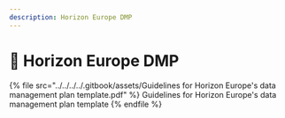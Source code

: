 ```yaml
---
description: Horizon Europe DMP
---
```


# 🔴 Horizon Europe DMP

{% file src="../../../../.gitbook/assets/Guidelines for Horizon Europe's data management plan template.pdf" %}
Guidelines for Horizon Europe's data management plan template
{% endfile %}
